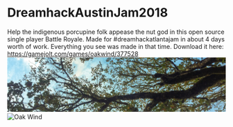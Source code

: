 # DreamhackAustinJam2018
Help the indigenous porcupine folk appease the nut god in this open source single player Battle Royale. Made for #dreamhackatlantajam in about 4 days worth of work. Everything you see was made in that time. Download it here:
https://gamejolt.com/games/oakwind/377528
![Oak Wind](https://raw.githubusercontent.com/thesage1014/DreamhackAtlantaJam2018/master/UnityStuff/Assets/Sprites/IMG_0117.jpg)
![Oak Wind](https://m.gjcdn.net/game-thumbnail/400/377528-efy8nayc-v3.jpg)
